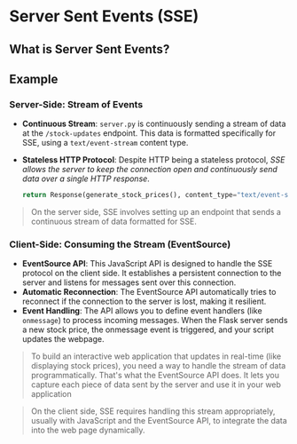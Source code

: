 # Server Sent Events (SSE)

## What is Server Sent Events?

## Example
### Server-Side: Stream of Events
* **Continuous Stream**: `server.py` is continuously sending a stream of data at the `/stock-updates` endpoint. This data is formatted specifically for SSE, using a `text/event-stream` content type.
* **Stateless HTTP Protocol**: Despite HTTP being a stateless protocol, *SSE allows the server to keep the connection open and continuously send data over a single HTTP response*.
  
    ```python
    return Response(generate_stock_prices(), content_type="text/event-stream")
    ```

> On the server side, SSE involves setting up an endpoint that sends a continuous stream of data formatted for SSE.    

### Client-Side: Consuming the Stream (EventSource)
* **EventSource API**: This JavaScript API is designed to handle the SSE protocol on the client side. It establishes a persistent connection to the server and listens for messages sent over this connection.
* **Automatic Reconnection**: The EventSource API automatically tries to reconnect if the connection to the server is lost, making it resilient.
* **Event Handling**: The API allows you to define event handlers (like `onmessage`) to process incoming messages. When the Flask server sends a new stock price, the onmessage event is triggered, and your script updates the webpage.


> To build an interactive web application that updates in real-time (like displaying stock prices), you need a way to handle the stream of data programmatically. That's what the EventSource API does. It lets you capture each piece of data sent by the server and use it in your web application

> On the client side, SSE requires handling this stream appropriately, usually with JavaScript and the EventSource API, to integrate the data into the web page dynamically.